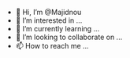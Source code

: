 - 👋 Hi, I’m @Majidnou
- 👀 I’m interested in ...
- 🌱 I’m currently learning ...
- 💞️ I’m looking to collaborate on ...
- 📫 How to reach me ...

<!---
Majidnou/Majidnou is a ✨ special ✨ repository because its `README.md` (this file) appears on your GitHub profile.
You can click the Preview link to take a look at your changes.
--->
